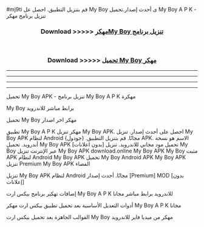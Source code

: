 #mj9ti قم بتنزيل التطبيق. احصل عل My Boy  ى أحدث إصدار.تحميل My Boy  A P K - تنزيل برنامج مهكر



<div align="center">
<h3>Download >>>>> <a href="https://ar-sites.web.app/?ar= My Boy ">مهكرMy Boy  تنزيل برنامج</a></h3><br>

<h3>Download >>>>> <a href="https://ar-sites.web.app/?ar= My Boy ">تحميل My Boy  مهكر</a></h3>
</div>


----------------------------------------------------------

----------------------------------------------------------

----------------------------------------------------------

----------------------------------------------------------


تحميل My Boy  APK - تنزيل برنامج My Boy  A P K مهكرة

My Boy  برابط مباشر للاندرويد

تحميل My Boy  مهكر اخر اصدار

تطبيق My Boy  A P K مهكر
تنزيل My Boy  APK. احصل على أحدث إصدار.
تنزيل My Boy  APK لنظام Android مجانًا.
قم بتنزيل التطبيق. {جودول} APK. الاسم هو نسخة أندرويد.
تحميل My Boy  APK [بدون اعلانات]
تحميل مود مجاني للاندرويد.
تنزيل My Boy  عبر الإنترنت
تنزيل My Boy  APK
download.online My Boy  APK
My Boy  مثبت APK لنظام Android
My Boy  APK
تحميل My Boy  Android APK
My Boy  APK تنزيل Premium
My Boy  APK الفضاء

تنزيل My Boy  APK لنظام Android مجانًا. أحدث إصدار [Premium] MOD [بدون إعلانات]

إضافات تهكير برنامج بيكس ارت My Boy  A P K للاندرويد برابط مباشر مجانا

أدوات التعديل الأساسية بعد تحميل تطبيق بيكس ارت مهكر My Boy  A P K مجانا

القوالب الجاهزة بعد تحميل بيكس ارت My Boy  مهكر من ميديا فاير للاندرويد



